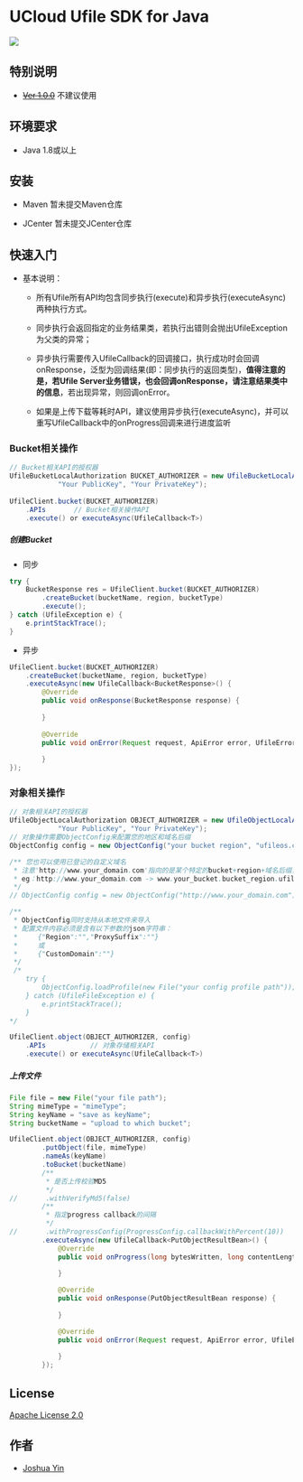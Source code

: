 # UCloud Ufile SDK for Java

[![](https://img.shields.io/github/release/ucloud/ufile-sdk-java.svg)](https://github.com/ucloud/ufile-sdk-java)

## 特别说明
- ~~[Ver 1.0.0](https://github.com/ufilesdk-dev/ufile-javasdk)~~ 不建议使用

## 环境要求
- Java 1.8或以上

## 安装
- Maven
    暂未提交Maven仓库

- JCenter
    暂未提交JCenter仓库

## 快速入门

- 基本说明：
    - 所有Ufile所有API均包含同步执行(execute)和异步执行(executeAsync)两种执行方式。
    
    - 同步执行会返回指定的业务结果类，若执行出错则会抛出UfileException为父类的异常；
    
    - 异步执行需要传入UfileCallback<T>的回调接口，执行成功时会回调onResponse，泛型<T>为回调结果(即：同步执行的返回类型)，**值得注意的是，若Ufile Server业务错误，也会回调onResponse，请注意结果类中的信息**，若出现异常，则回调onError。
    
    - 如果是上传下载等耗时API，建议使用异步执行(executeAsync)，并可以重写UfileCallback中的onProgress回调来进行进度监听

### Bucket相关操作
``` java
// Bucket相关API的授权器
UfileBucketLocalAuthorization BUCKET_AUTHORIZER = new UfileBucketLocalAuthorization(
            "Your PublicKey", "Your PrivateKey");
            
UfileClient.bucket(BUCKET_AUTHORIZER)
    .APIs       // Bucket相关操作API
    .execute() or executeAsync(UfileCallback<T>)
```
##### 创建Bucket

- 同步

``` java
try {
    BucketResponse res = UfileClient.bucket(BUCKET_AUTHORIZER)
        .createBucket(bucketName, region, bucketType)
        .execute();
} catch (UfileException e) {
    e.printStackTrace();
}
```
- 异步

``` java
UfileClient.bucket(BUCKET_AUTHORIZER)
    .createBucket(bucketName, region, bucketType)
    .executeAsync(new UfileCallback<BucketResponse>() {
        @Override
        public void onResponse(BucketResponse response) {
            
        }
    
        @Override
        public void onError(Request request, ApiError error, UfileErrorBean response) {
            
        }
});
```

### 对象相关操作
``` java
// 对象相关API的授权器
UfileObjectLocalAuthorization OBJECT_AUTHORIZER = new UfileObjectLocalAuthorization(
            "Your PublicKey", "Your PrivateKey");
// 对象操作需要ObjectConfig来配置您的地区和域名后缀
ObjectConfig config = new ObjectConfig("your bucket region", "ufileos.com");

/** 您也可以使用已登记的自定义域名
 * 注意'http://www.your_domain.com'指向的是某个特定的bucket+region+域名后缀，
 * eg：http://www.your_domain.com -> www.your_bucket.bucket_region.ufileos.com
 */
// ObjectConfig config = new ObjectConfig("http://www.your_domain.com");

/**
 * ObjectConfig同时支持从本地文件来导入
 * 配置文件内容必须是含有以下参数的json字符串：
 *     {"Region":"","ProxySuffix":""} 
 *     或
 *     {"CustomDomain":""}
 */
 /*
    try {
        ObjectConfig.loadProfile(new File("your config profile path"));
    } catch (UfileFileException e) {
        e.printStackTrace();
    }
*/

UfileClient.object(OBJECT_AUTHORIZER, config)
    .APIs           // 对象存储相关API
    .execute() or executeAsync(UfileCallback<T>)
```

##### 上传文件

``` java
File file = new File("your file path");
String mimeType = "mimeType";
String keyName = "save as keyName";
String bucketName = "upload to which bucket";

UfileClient.object(OBJECT_AUTHORIZER, config)
        .putObject(file, mimeType)
        .nameAs(keyName)
        .toBucket(bucketName)
        /**
         * 是否上传校验MD5
         */
//       .withVerifyMd5(false)
        /**
         * 指定progress callback的间隔
         */
//       .withProgressConfig(ProgressConfig.callbackWithPercent(10))
        .executeAsync(new UfileCallback<PutObjectResultBean>() {
            @Override
            public void onProgress(long bytesWritten, long contentLength) {
                
            }

            @Override
            public void onResponse(PutObjectResultBean response) {
                
            }

            @Override
            public void onError(Request request, ApiError error, UfileErrorBean response) {
                
            }
        });
```

## License
[Apache License 2.0](https://www.apache.org/licenses/LICENSE-2.0.html)

## 作者
- [Joshua Yin](https://github.com/joshuayin)

